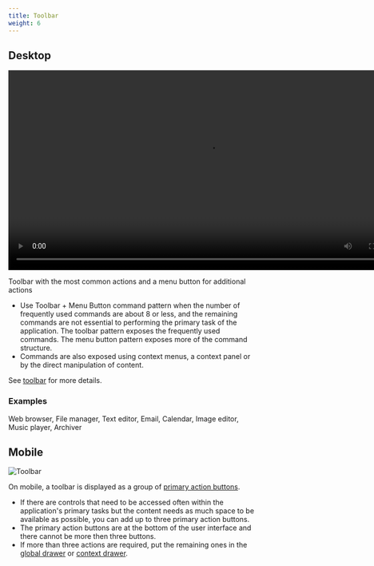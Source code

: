 ```yaml
---
title: Toolbar
weight: 6
---
```


Desktop
-------

<video src="https://cdn.kde.org/hig/video/20201125/Toolbar1.webm" 
    loop="true" playsinline="true" width="800" controls="true" 
    onended="this.play()" class="border"></video>

Toolbar with the most common actions and a menu button for additional
actions

-   Use Toolbar + Menu Button command pattern when the number of
    frequently used commands are about 8 or less, and the remaining
    commands are not essential to performing the primary task of the
    application. The toolbar pattern exposes the frequently used
    commands. The menu button pattern exposes more of the command
    structure.
-   Commands are also exposed using context menus, a context panel or by
    the direct manipulation of content.

See [toolbar](/hig/components/navigation/toolbar) for more details.

### Examples

Web browser, File manager, Text editor, Email, Calendar, Image editor,
Music player, Archiver

Mobile
------

![Toolbar](/hig/Actionbutton2.png)

On mobile, a toolbar is displayed as a group of
[primary action buttons](/hig/components/navigation/actionbutton).

-   If there are controls that need to be accessed often within the
    application\'s primary tasks but the content needs as much space to
    be available as possible, you can add up to three primary action
    buttons.
-   The primary action buttons are at the bottom of the user interface
    and there cannot be more then three buttons.
-   If more than three actions are required, put the remaining ones in
    the
    [global drawer](/hig/components/navigation/globaldrawer) or 
    [context drawer](/hig/components/navigation/contextdrawer).
